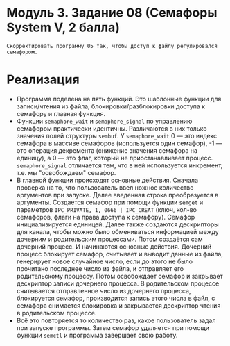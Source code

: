 # Модуль 3. Задание 08 (Семафоры System V, 2 балла)
    Скорректировать программу 05 так, чтобы доступ к файлу регулировался семафором.

# Реализация
- Программа поделена на пять функций. Это шаблонные функции для записи/чтения из файла, блокировки/разблокировки доступа к семафору и главная функция.
- Функции `semaphore_wait` и `semaphore_signal` по управлению семафором практически идентичны. Различаются в них только значения полей структуры `sembuf`. У `semaphore_wait` 0 — это индекс семафора в массиве семафоров (используется один семафор), -1 — это операция декремента (снижение значения семафора на единицу), а 0 — это флаг, который не приостанавливает процесс. `semaphore_signal` отличается тем, что в ней используется инкремент, т.е. мы "освобождаем" семафор.
-   В главной функции происходят основные действия. Сначала проверка на то, что пользователь ввел ножное количество аргументов при запуске. 
    Далее введенная строка преобразуется в аргументы.
    Создается семафор при помощи функции `semget` и параметров `IPC_PRIVATE, 1, 0666 | IPC_CREAT` (ключ, кол-во семафоров, флаги на права доступа к семафору). Семафор инициализируется единицей. 
    Далее также создаются дескрипторы для канала, чтобы можно было обмениваться информацией между дочерним и родительским процессами.
    Потом создаётся сам дочерний процесс. И начинаются основные действия.
    Дочерний процесс блокирует семафор, считывает и выводит данные из файла, генерирует новое случайное число, если до этого не было прочитано последнее число из файла, и отправляет его родительскому процессу. Потом освобождает семафор и закрывает дескриптор записи дочернего процесса.
    В родительском процессе считывается отправленное число из дочернего процесса, блокируется семафор, производится запись этого числа в файл, с семафора снимается блокировка и закрывается дескриптор чтения в родительском процессе.
-   Всё это повторяется то количество раз, какое пользователь задал при запуске программы. Затем семафор удаляется при помощи функции `semctl` и программа завершает свою работу.

